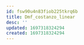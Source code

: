```yaml
---
id: fsw90u4n83fiob225tkrq6b
title: Dmf_costanzo_linear
desc: ''
updated: 1697318324294
created: 1697318324294
---
```

